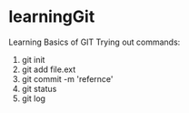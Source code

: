 # learningGit
Learning Basics of GIT
Trying out commands:

  1. git init
  2. git add file.ext
  3. git commit -m 'refernce'
  4. git status
  5. git log
